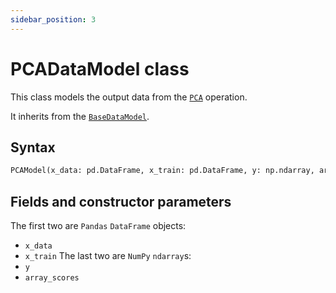 ```yaml
---
sidebar_position: 3
---
```


# PCADataModel class

This class models the output data from the [`PCA`](./pca.md) operation.

It inherits from the [`BaseDataModel`](../base/basedatamodel.md).

## Syntax

```python
PCAModel(x_data: pd.DataFrame, x_train: pd.DataFrame, y: np.ndarray, array_scores: np.ndarray)
```

## Fields and constructor parameters

The first two are `Pandas` `DataFrame` objects:
- `x_data`
- `x_train`
The last two are `NumPy` `ndarray`s:
- `y`
- `array_scores`
